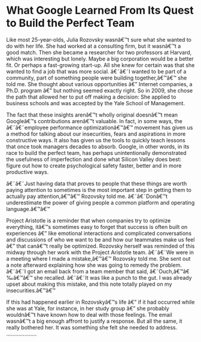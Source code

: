 # What Google Learned From Its Quest to Build the Perfect Team

Like most 25-year-olds, Julia Rozovsky wasnâ€™t sure what she wanted to do with her life. She had worked at a consulting firm, but it wasnâ€™t a good match. Then she became a researcher for two professors at Harvard, which was interesting but lonely. Maybe a big corporation would be a better fit. Or perhaps a fast-growing start-up. All she knew for certain was that she wanted to find a job that was more social. â€˜â€˜I wanted to be part of a community, part of something people were building together,â€™â€™ she told me. She thought about various opportunities â€” Internet companies, a Ph.D. program â€” but nothing seemed exactly right. So in 2009, she chose the path that allowed her to put off making a decision: She applied to business schools and was accepted by the Yale School of Management.

The fact that these insights arenâ€™t wholly original doesnâ€™t mean Googleâ€™s contributions arenâ€™t valuable. In fact, in some ways, the â€˜â€˜employee performance optimizationâ€™â€™ movement has given us a method for talking about our insecurities, fears and aspirations in more constructive ways. It also has given us the tools to quickly teach lessons that once took managers decades to absorb. Google, in other words, in its race to build the perfect team, has perhaps unintentionally demonstrated the usefulness of imperfection and done what Silicon Valley does best: figure out how to create psychological safety faster, better and in more productive ways.

â€˜â€˜Just having data that proves to people that these things are worth paying attention to sometimes is the most important step in getting them to actually pay attention,â€™â€™ Rozovsky told me. â€˜â€˜Donâ€™t underestimate the power of giving people a common platform and operating language.â€™â€™

Project Aristotle is a reminder that when companies try to optimize everything, itâ€™s sometimes easy to forget that success is often built on experiences â€” like emotional interactions and complicated conversations and discussions of who we want to be and how our teammates make us feel â€” that canâ€™t really be optimized. Rozovsky herself was reminded of this midway through her work with the Project Aristotle team. â€˜â€˜We were in a meeting where I made a mistake,â€™â€™ Rozovsky told me. She sent out a note afterward explaining how she was going to remedy the problem. â€˜â€˜I got an email back from a team member that said, â€˜Ouch,â€™â€‰â€™â€™ she recalled. â€˜â€˜It was like a punch to the gut. I was already upset about making this mistake, and this note totally played on my insecurities.â€™â€™

If this had happened earlier in Rozovskyâ€™s life â€” if it had occurred while she was at Yale, for instance, in her study group â€” she probably wouldnâ€™t have known how to deal with those feelings. The email wasnâ€™t a big enough affront to justify a response. But all the same, it really bothered her. It was something she felt she needed to address.
....................


